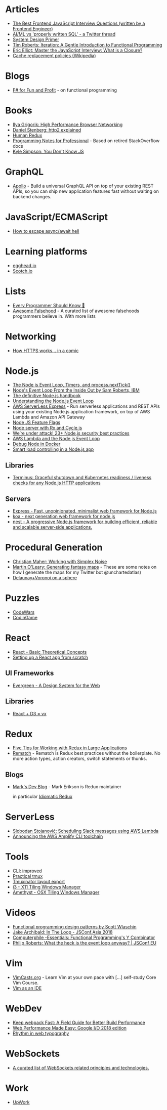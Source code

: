 # Articles

* [The Best Frontend JavaScript Interview Questions (written by a Frontend Engineer)](https://performancejs.com/post/hde6d32/The-Best-Frontend-JavaScript-Interview-Questions-%28written-by-a-Frontend-Engineer%29)
* [AI/ML vs 'properly written SQL' - a Twitter thread](https://threadreaderapp.com/thread/987602838594445312.html)
* [System Design Primer](https://github.com/donnemartin/system-design-primer)
* [Tim Roberts: Iteration: A Gentle Introduction to Functional Programming](https://medium.com/@BeardedTim/iteration-a-gentle-introduction-to-functional-programming-c59fcb0ab58d)
* [Eric Elliot: Master the JavaScript Interview: What is a Closure?](https://medium.com/javascript-scene/master-the-javascript-interview-what-is-a-closure-b2f0d2152b36)
* [Cache replacement policies (Wikipedia)](https://en.wikipedia.org/wiki/Cache_replacement_policies)

# Blogs

* [F# for Fun and Profit](https://fsharpforfunandprofit.com/) - on functional programming

# Books

* [Ilya Grigorik: High Performance Browser Networking](https://hpbn.co/)
* [Daniel Stenberg: http2 explained](https://legacy.gitbook.com/book/bagder/http2-explained/details)
* [Human Redux](https://reduxbook.com/)
* [Programming Notes for Professional](http://goalkicker.com/) - Based on retired StackOverflow docs
* [Kyle Simpson: You Don't Know JS](https://github.com/getify/You-Dont-Know-JS)

# GraphQL

* [Apollo](https://www.apollographql.com/) - Build a universal GraphQL API on top of your existing REST APIs, so you can ship new application features fast without waiting on backend changes.

# JavaScript/ECMAScript

* [How to escape async/await hell](https://medium.freecodecamp.org/avoiding-the-async-await-hell-c77a0fb71c4c)

# Learning platforms

* [egghead.io](https://egghead.io/)
* [Scotch.io](https://scotch.io/)

# Lists

* [Every Programmer Should Know 🤔](https://github.com/mtdvio/every-programmer-should-know)
* [Awesome Falsehood](https://github.com/kdeldycke/awesome-falsehood) - A curated list of awesome falsehoods programmers believe in. With more lists

# Networking

* [How HTTPS works... in a comic](https://howhttps.works/)

# Node.js

* [The Node.js Event Loop, Timers, and process.nextTick()](https://nodejs.org/en/docs/guides/event-loop-timers-and-nexttick/)
* [Node's Event Loop From the Inside Out by Sam Roberts, IBM](https://www.youtube.com/watch?v=P9csgxBgaZ8)
* [The definitive Node.js handbook](https://medium.freecodecamp.org/the-definitive-node-js-handbook-6912378afc6e)
* [Understanding the Node.js Event Loop](https://blog.risingstack.com/node-js-at-scale-understanding-node-js-event-loop/)
* [AWS ServerLess Express](https://github.com/awslabs/aws-serverless-express) - Run serverless applications and REST APIs using your existing Node.js application framework, on top of AWS Lambda and Amazon API Gateway
* [Node JS Feature Flags](https://featureflags.io/node-js-feature-flags/)
* [Node server with Rx and Cycle.js](https://glebbahmutov.com/blog/node-server-with-rx-and-cycle/)
* [We’re under attack! 23+ Node.js security best practices](https://medium.com/@nodepractices/were-under-attack-23-node-js-security-best-practices-e33c146cb87d)
* [AWS Lambda and the Node.js Event Loop](https://medium.com/radient-tech-blog/aws-lambda-and-the-node-js-event-loop-864e48fba49)
* [Debug Node in Docker](https://codefresh.io/docker-tutorial/debug_node_in_docker/)
* [Smart load controlling in a Node.js app](https://medium.com/dailyjs/qp-smart-load-controlling-in-a-node-js-app-c641ff0fed98)


## Libraries

* [Terminus: Graceful shutdown and Kubernetes readiness / liveness checks for any Node.js HTTP applications](https://github.com/godaddy/terminus)

## Servers
* [Express - Fast, unopinionated, minimalist web framework for Node.js](https://expressjs.com/)
* [koa - next generation web framework for node.js](https://koajs.com/)
* [nest - A progressive Node.js framework for building efficient, reliable and scalable server-side applications.](https://nestjs.com/)

# Procedural Generation

* [Christian Maher: Working with Simplex Noise](https://cmaher.github.io/posts/working-with-simplex-noise/)
* [Martin O'Leary: Generating fantasy maps](http://mewo2.com/notes/terrain/) - These are some notes on how I generate the maps for my Twitter bot @unchartedatlas)
* [Delaunay+Voronoi on a sphere](https://www.redblobgames.com/x/1842-delaunay-voronoi-sphere/)

# Puzzles

* [CodeWars](https://www.codewars.com)
* [CodinGame](https//www.codingame.com)

# React

* [React - Basic Theoretical Concepts](https://github.com/reactjs/react-basic)
* [Setting up a React app from scratch](https://medium.com/@adamramberg/setting-up-a-react-app-from-scratch-42521a118b10)

## UI Frameworks

* [Evergreen - A Design System for the Web](https://evergreen.segment.com/)

## Libraries

* [React + D3 = vx](https://vx-demo.now.sh/)

# Redux

* [Five Tips for Working with Redux in Large Applications](https://techblog.appnexus.com/five-tips-for-working-with-redux-in-large-applications-89452af4fdcb)
* [Rematch](https://legacy.gitbook.com/book/rematch/rematch/details) - Rematch is Redux best practices without the boilerplate. No more action types, action creators, switch statements or thunks.

## Blogs

* [Mark's Dev Blog](http://blog.isquaredsoftware.com/) - Mark Erikson is Redux maintainer
  
  in particular [Idiomatic Redux](http://blog.isquaredsoftware.com/series/idiomatic-redux/)
  
# ServerLess

* [Slobodan Stojanović: Scheduling Slack messages using AWS Lambda](https://medium.freecodecamp.org/scheduling-slack-messages-using-aws-lambda-e56a8eb22818)
* [Announcing the AWS Amplify CLI toolchain](https://aws.amazon.com/blogs/mobile/announcing-the-aws-amplify-cli-toolchain/)

# Tools

* [CLI: improved](https://remysharp.com/2018/08/23/cli-improved)
* [Practical tmux](https://mutelight.org/practical-tmux)
* [Tmuxinator layout export](https://gist.github.com/gomesar/f9c32463a8abbe02470b9934eeb09db5)
* [i3 - X11 Tiling Windows Manager](https://i3wm.org/)
* [Amethyst - OSX Tiling Windows Manager](https://github.com/ianyh/Amethyst)

# Videos

* [Functional programming design patterns by Scott Wlaschin](https://vimeo.com/113588389)
* [Jake Archibald: In The Loop - JSConf.Asia 2018](https://www.youtube.com/watch?v=cCOL7MC4Pl0)
* [Computerphile -Essentials: Functional Programming's Y Combinator](https://www.youtube.com/watch?v=9T8A89jgeTI)
* [Philip Roberts: What the heck is the event loop anyway? | JSConf EU](https://www.youtube.com/watch?v=8aGhZQkoFbQ)

# Vim

* [VimCasts.org](http://vimcasts.org/) - Learn Vim at your own pace with [...] self-study Core Vim Course.
* [Vim as an IDE](https://github.com/jez/vim-as-an-ide)

# WebDev

* [Keep webpack Fast: A Field Guide for Better Build Performance](https://slack.engineering/keep-webpack-fast-a-field-guide-for-better-build-performance-f56a5995e8f1)
* [Web Performance Made Easy: Google I/O 2018 edition](https://developers.google.com/web/updates/2018/08/web-performance-made-easy)
* [Rhythm in web typography](https://betterwebtype.com/rhythm-in-web-typography)

# WebSockets

* [A curated list of WebSockets related principles and technologies.](https://github.com/facundofarias/awesome-websockets)

# Work

* [UpWork](https://www.upwork.com/)
